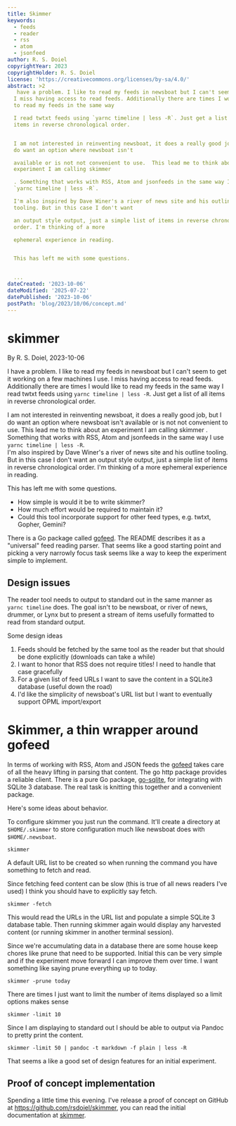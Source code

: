 ```yaml
---
title: Skimmer
keywords:
  - feeds
  - reader
  - rss
  - atom
  - jsonfeed
author: R. S. Doiel
copyrightYear: 2023
copyrightHolder: R. S. Doiel
license: 'https://creativecommons.org/licenses/by-sa/4.0/'
abstract: >2
   have a problem. I like to read my feeds in newsboat but I can't seem to get it working on a few machines I use.
  I miss having access to read feeds. Additionally there are times I would like
  to read my feeds in the same way

  I read twtxt feeds using `yarnc timeline | less -R`. Just get a list of all
  items in reverse chronological order.


  I am not interested in reinventing newsboat, it does a really good job, but I
  do want an option where newsboat isn't

  available or is not not convenient to use.  This lead me to think about an
  experiment I am calling skimmer

  . Something that works with RSS, Atom and jsonfeeds in the same way I use
  `yarnc timeline | less -R`.  

  I'm also inspired by Dave Winer's a river of news site and his outline
  tooling. But in this case I don't want

  an output style output, just a simple list of items in reverse chronological
  order. I'm thinking of a more

  ephemeral experience in reading.


  This has left me with some questions.


  ...
dateCreated: '2023-10-06'
dateModified: '2025-07-22'
datePublished: '2023-10-06'
postPath: 'blog/2023/10/06/concept.md'
---
```


# skimmer

By R. S. Doiel, 2023-10-06

I have a problem. I like to read my feeds in newsboat but I can't seem to get it working on a few machines I use.
I miss having access to read feeds. Additionally there are times I would like to read my feeds in the same way
I read twtxt feeds using `yarnc timeline | less -R`. Just get a list of all items in reverse chronological order.

I am not interested in reinventing newsboat, it does a really good job, but I do want an option where newsboat isn't
available or is not not convenient to use.  This lead me to think about an experiment I am calling skimmer
. Something that works with RSS, Atom and jsonfeeds in the same way I use `yarnc timeline | less -R`.  
I'm also inspired by Dave Winer's a river of news site and his outline tooling. But in this case I don't want
an output style output, just a simple list of items in reverse chronological order. I'm thinking of a more
ephemeral experience in reading.

This has left me with some questions.

- How simple is would it be to write skimmer?
- How much effort would be required to maintain it?
- Could this tool incorporate support for other feed types, e.g. twtxt, Gopher, Gemini?

There is a Go package called [gofeed](https://github.com/mmcdole/gofeed). The README describes it
as a "universal" feed reading parser. That seems like a good starting point and picking a very narrowly
focus task seems like a way to keep the experiment simple to implement.

## Design issues

The reader tool needs to output to standard out in the same manner as `yarnc timeline` does. The goal isn't
to be newsboat, or river of news, drummer, or Lynx but to present a stream of items usefully formatted to read
from standard output.

Some design ideas

1. Feeds should be fetched by the same tool as the reader but that should be done explicitly (downloads can take a while)
2. I want to honor that RSS does not require titles! I need to handle that case gracefully
3. For a given list of feed URLs I want to save the content in a SQLite3 database (useful down the road)
4. I'd like the simplicity of newsboat's URL list but I want to eventually support OPML import/export

# Skimmer, a thin wrapper around gofeed

In terms of working with RSS, Atom and JSON feeds the [gofeed](https://github.com/mmcdole/gofeed) takes care of
all the heavy lifting in parsing that content. The go http package provides a reliable client.
There is a pure Go package, [go-sqlite](), for integrating with SQLite 3 database. The real task is knitting this
together and a convenient package.

Here's some ideas about behavior.

To configure skimmer you just run the command. It'll create a directory at `$HOME/.skimmer` to store configuration
much like newsboat does with `$HOME/.newsboat`.

~~~
skimmer
~~~

A default URL list to be created so when running the command you have something to fetch and read.

Since fetching feed content can be slow (this is true of all news readers I've used) I think you should have to
explicitly say fetch.

~~~
skimmer -fetch
~~~

This would read the URLs in the URL list and populate a simple SQLite 3 database table. Then running skimmer again 
would display any harvested content (or running skimmer in another terminal session).

Since we're accumulating data in a database there are some house keep chores like prune that need to be supported.
Initial this can be very simple and if the experiment move forward I can improve them over time. I want something
like saying prune everything up to today.

~~~
skimmer -prune today
~~~

There are times I just want to limit the number of items displayed so a limit options makes sense

~~~
skimmer -limit 10
~~~

Since I am displaying to standard out I should be able to output via Pandoc to pretty print the content.

~~~
skimmer -limit 50 | pandoc -t markdown -f plain | less -R
~~~

That seems a like a good set of design features for an initial experiment.

## Proof of concept implementation

Spending a little time this evening. I've release a proof of concept on GitHub
at <https://github.com/rsdoiel/skimmer>, you can read the initial documentation
at [skimmer](https://rsdoiel.github.io/skimmer).
